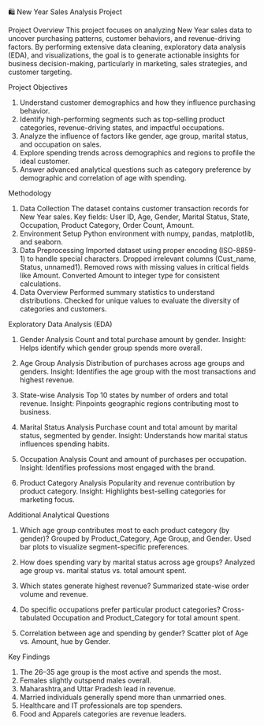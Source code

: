 🛍️ New Year Sales Analysis Project

Project Overview
This project focuses on analyzing New Year sales data to uncover purchasing patterns, customer behaviors, and revenue-driving factors. By performing extensive data cleaning, exploratory data analysis (EDA), and visualizations, the goal is to generate actionable insights for business decision-making, particularly in marketing, sales strategies, and customer targeting.

Project Objectives
1. Understand customer demographics and how they influence purchasing behavior.
2. Identify high-performing segments such as top-selling product categories, revenue-driving states, and impactful occupations.
3. Analyze the influence of factors like gender, age group, marital status, and occupation on sales.
4. Explore spending trends across demographics and regions to profile the ideal customer.
5. Answer advanced analytical questions such as category preference by demographic and correlation of age with spending.

Methodology
1. Data Collection
The dataset contains customer transaction records for New Year sales. Key fields: User ID, Age, Gender, Marital Status, State, Occupation, Product Category, Order Count, Amount.
2. Environment Setup
Python environment with numpy, pandas, matplotlib, and seaborn.
3. Data Preprocessing
Imported dataset using proper encoding (ISO-8859-1) to handle special characters. Dropped irrelevant columns (Cust_name, Status, unnamed1). Removed rows with missing values in critical fields like Amount. Converted Amount to integer type for consistent calculations.
4. Data Overview
Performed summary statistics to understand distributions. Checked for unique values to evaluate the diversity of categories and customers.

Exploratory Data Analysis (EDA)
1. Gender Analysis
Count and total purchase amount by gender.
Insight: Helps identify which gender group spends more overall.

2. Age Group Analysis
Distribution of purchases across age groups and genders.
Insight: Identifies the age group with the most transactions and highest revenue.

3. State-wise Analysis
Top 10 states by number of orders and total revenue.
Insight: Pinpoints geographic regions contributing most to business.

4. Marital Status Analysis
Purchase count and total amount by marital status, segmented by gender.
Insight: Understands how marital status influences spending habits.

5. Occupation Analysis
Count and amount of purchases per occupation.
Insight: Identifies professions most engaged with the brand.

6. Product Category Analysis
Popularity and revenue contribution by product category.
Insight: Highlights best-selling categories for marketing focus.

Additional Analytical Questions
1. Which age group contributes most to each product category (by gender)?
Grouped by Product_Category, Age Group, and Gender. Used bar plots to visualize segment-specific preferences.

2. How does spending vary by marital status across age groups?
Analyzed age group vs. marital status vs. total amount spent.

3. Which states generate highest revenue?
Summarized state-wise order volume and revenue.

4. Do specific occupations prefer particular product categories?
Cross-tabulated Occupation and Product_Category for total amount spent.

5. Correlation between age and spending by gender?
Scatter plot of Age vs. Amount, hue by Gender.

Key Findings
1. The 26–35 age group is the most active and spends the most.
2. Females slightly outspend males overall.
3. Maharashtra,and Uttar Pradesh lead in revenue.
4. Married individuals generally spend more than unmarried ones.
5. Healthcare and IT professionals are top spenders.
5. Food and Apparels categories are revenue leaders.



